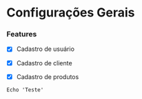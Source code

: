 # Configurações Gerais 



### Features

- [x] Cadastro de usuário
- [x] Cadastro de cliente
- [x] Cadastro de produtos


```
Echo 'Teste'
```
